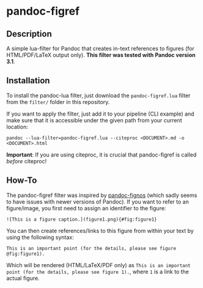 # pandoc-figref

## Description
A simple lua-filter for Pandoc that creates in-text references to figures (for HTML/PDF/LaTeX output only). **This filter was tested with Pandoc version 3.1**.

## Installation
To install the pandoc-lua filter, just download the `pandoc-figref.lua` filter from the `filter/` folder in this repository.

If you want to apply the filter, just add it to your pipeline (CLI example) and make sure that it is accessible under the given path from your current location:

`pandoc --lua-filter=pandoc-figref.lua --citeproc <DOCUMENT>.md -o <DOCUMENT>.html`

**Important**: If you are using citeproc, it is crucial that pandoc-figref is called *before* citeproc!

## How-To
The pandoc-figref filter was inspired by [pandoc-fignos](https://github.com/tomduck/pandoc-fignos) (which sadly seems to have issues with newer versions of Pandoc). If you want to refer to an figure/image, you first need to assign an identifier to the figure:

```
![This is a figure caption.](figure1.png){#fig:figure1}
```

You can then create references/links to this figure from within your text by using the following syntax:

```
This is an important point (for the details, please see figure @fig:figure1).
```

Which will be rendered (HTML/LaTeX/PDF only) as `This is an important point (for the details, please see figure 1).`, where `1` is a link to the actual figure.